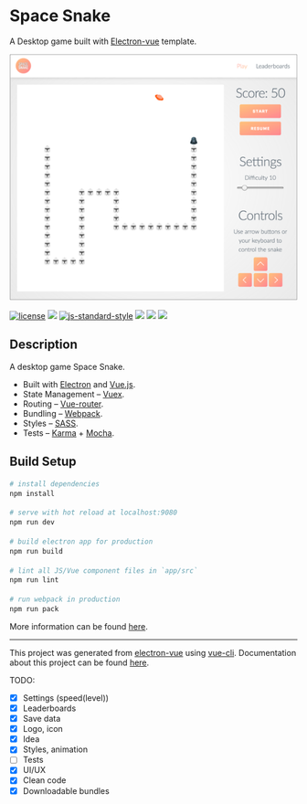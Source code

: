 # Space Snake

A Desktop game built with [Electron-vue](https://github.com/SimulatedGREG/electron-vue) template.

![Screenshot](/Screenshot.png?raw=true "Screenshot")

[![license](https://img.shields.io/github/license/mashape/apistatus.svg)](https://opensource.org/licenses/MIT)
[![](https://img.shields.io/badge/Contributions-Welcome-brightgreen.svg)]()
[![js-standard-style](https://img.shields.io/badge/code%20style-standard-brightgreen.svg)](http://standardjs.com/)
[![](https://img.shields.io/badge/tests-not%20tested-red.svg)]()
[![](https://img.shields.io/badge/platform-macOS%20%7C%20Windows%20%7C%20Linux-blue.svg)]()
[![](https://img.shields.io/badge/download-releases-brightgreen.svg)](https://github.com/ilyagru/Space-Snake/releases)

## Description

A desktop game Space Snake.
- Built with [Electron](https://electron.atom.io/) and [Vue.js](https://vuejs.org/).
- State Management – [Vuex](https://github.com/vuejs/vuex).
- Routing – [Vue-router](https://github.com/vuejs/vue-router).
- Bundling – [Webpack](https://webpack.github.io/).
- Styles – [SASS](http://sass-lang.com/).
- Tests – [Karma](https://karma-runner.github.io/1.0/index.html) + [Mocha](https://mochajs.org/).


## Build Setup

``` bash
# install dependencies
npm install

# serve with hot reload at localhost:9080
npm run dev

# build electron app for production
npm run build

# lint all JS/Vue component files in `app/src`
npm run lint

# run webpack in production
npm run pack
```
More information can be found [here](https://simulatedgreg.gitbooks.io/electron-vue/content/docs/npm_scripts.html).

---

This project was generated from [electron-vue](https://github.com/SimulatedGREG/electron-vue) using [vue-cli](https://github.com/vuejs/vue-cli). Documentation about this project can be found [here](https://simulatedgreg.gitbooks.io/electron-vue/content/index.html).


TODO:

- [x] Settings (speed(level))
- [x] Leaderboards
- [x] Save data
- [x] Logo, icon
- [x] Idea
- [x] Styles, animation
- [ ] Tests
- [x] UI/UX
- [x] Clean code
- [x] Downloadable bundles
